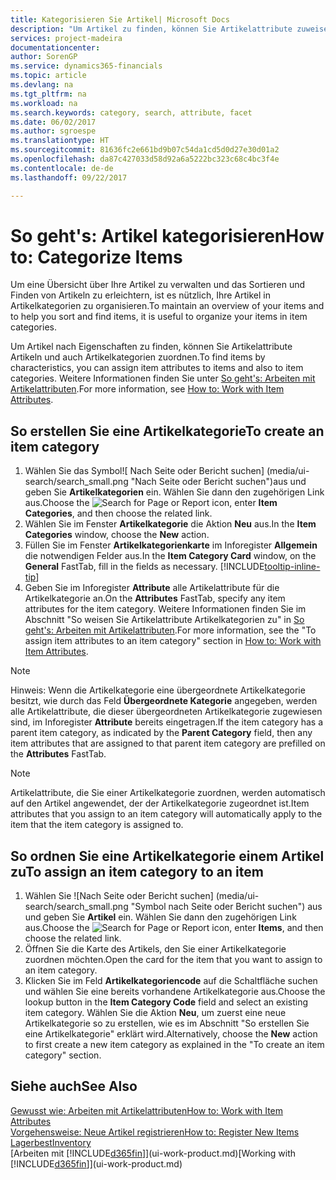 ```yaml
---
title: Kategorisieren Sie Artikel| Microsoft Docs
description: "Um Artikel zu finden, können Sie Artikelattribute zuweisen und Artikel nach den definierten Kategorien organisieren."
services: project-madeira
documentationcenter: 
author: SorenGP
ms.service: dynamics365-financials
ms.topic: article
ms.devlang: na
ms.tgt_pltfrm: na
ms.workload: na
ms.search.keywords: category, search, attribute, facet
ms.date: 06/02/2017
ms.author: sgroespe
ms.translationtype: HT
ms.sourcegitcommit: 81636fc2e661bd9b07c54da1cd5d0d27e30d01a2
ms.openlocfilehash: da87c427033d58d92a6a5222bc323c68c4bc3f4e
ms.contentlocale: de-de
ms.lasthandoff: 09/22/2017

---
```

# <a name="how-to-categorize-items"></a><span data-ttu-id="4b422-103">So geht's: Artikel kategorisieren</span><span class="sxs-lookup"><span data-stu-id="4b422-103">How to: Categorize Items</span></span>
<span data-ttu-id="4b422-104">Um eine Übersicht über Ihre Artikel zu verwalten und das Sortieren und Finden von Artikeln zu erleichtern, ist es nützlich, Ihre Artikel in Artikelkategorien zu organisieren.</span><span class="sxs-lookup"><span data-stu-id="4b422-104">To maintain an overview of your items and to help you sort and find items, it is useful to organize your items in item categories.</span></span>

<span data-ttu-id="4b422-105">Um Artikel nach Eigenschaften zu finden, können Sie Artikelattribute Artikeln und auch Artikelkategorien zuordnen.</span><span class="sxs-lookup"><span data-stu-id="4b422-105">To find items by characteristics, you can assign item attributes to items and also to item categories.</span></span> <span data-ttu-id="4b422-106">Weitere Informationen finden Sie unter [So geht's: Arbeiten mit Artikelattributen](inventory-how-work-item-attributes.md).</span><span class="sxs-lookup"><span data-stu-id="4b422-106">For more information, see [How to: Work with Item Attributes](inventory-how-work-item-attributes.md).</span></span>

## <a name="to-create-an-item-category"></a><span data-ttu-id="4b422-107">So erstellen Sie eine Artikelkategorie</span><span class="sxs-lookup"><span data-stu-id="4b422-107">To create an item category</span></span>
1. <span data-ttu-id="4b422-108">Wählen Sie das Symbol![ Nach Seite oder Bericht suchen] (media/ui-search/search_small.png "Nach Seite oder Bericht suchen")aus und geben Sie **Artikelkategorien** ein. Wählen Sie dann den zugehörigen Link aus.</span><span class="sxs-lookup"><span data-stu-id="4b422-108">Choose the ![Search for Page or Report](media/ui-search/search_small.png "Search for Page or Report icon") icon, enter **Item Categories**, and then choose the related link.</span></span>
2. <span data-ttu-id="4b422-109">Wählen Sie im Fenster **Artikelkategorie** die Aktion **Neu** aus.</span><span class="sxs-lookup"><span data-stu-id="4b422-109">In the **Item Categories** window, choose the **New** action.</span></span>
3. <span data-ttu-id="4b422-110">Füllen Sie im Fenster **Artikelkategorienkarte** im Inforegister **Allgemein** die notwendigen Felder aus.</span><span class="sxs-lookup"><span data-stu-id="4b422-110">In the **Item Category Card** window, on the **General** FastTab, fill in the fields as necessary.</span></span> [!INCLUDE[tooltip-inline-tip](includes/tooltip-inline-tip_md.md)]
4. <span data-ttu-id="4b422-111">Geben Sie im Inforegister **Attribute** alle Artikelattribute für die Artikelkategorie an.</span><span class="sxs-lookup"><span data-stu-id="4b422-111">On the **Attributes** FastTab, specify any item attributes for the item category.</span></span> <span data-ttu-id="4b422-112">Weitere Informationen finden Sie im Abschnitt "So weisen Sie Artikelattribute Artikelkategorien zu" in [So geht's: Arbeiten mit Artikelattributen](inventory-how-work-item-attributes.md).</span><span class="sxs-lookup"><span data-stu-id="4b422-112">For more information, see the "To assign item attributes to an item category" section in [How to: Work with Item Attributes](inventory-how-work-item-attributes.md).</span></span>

> [!NOTE]  
>   <span data-ttu-id="4b422-113">Hinweis: Wenn die Artikelkategorie eine übergeordnete Artikelkategorie besitzt, wie durch das Feld **Übergeordnete Kategorie** angegeben, werden alle Artikelattribute, die dieser übergeordneten Artikelkategorie zugewiesen sind, im Inforegister **Attribute** bereits eingetragen.</span><span class="sxs-lookup"><span data-stu-id="4b422-113">If the item category has a parent item category, as indicated by the **Parent Category** field, then any item attributes that are assigned to that parent item category are prefilled on the **Attributes** FastTab.</span></span>

> [!NOTE]  
>   <span data-ttu-id="4b422-114">Artikelattribute, die Sie einer Artikelkategorie zuordnen, werden automatisch auf den Artikel angewendet, der der Artikelkategorie zugeordnet ist.</span><span class="sxs-lookup"><span data-stu-id="4b422-114">Item attributes that you assign to an item category will automatically apply to the item that the item category is assigned to.</span></span>

## <a name="to-assign-an-item-category-to-an-item"></a><span data-ttu-id="4b422-115">So ordnen Sie eine Artikelkategorie einem Artikel zu</span><span class="sxs-lookup"><span data-stu-id="4b422-115">To assign an item category to an item</span></span>
1. <span data-ttu-id="4b422-116">Wählen Sie ![Nach Seite oder Bericht suchen] (media/ui-search/search_small.png "Symbol nach Seite oder Bericht suchen") aus und geben Sie **Artikel** ein. Wählen Sie dann den zugehörigen Link aus.</span><span class="sxs-lookup"><span data-stu-id="4b422-116">Choose the ![Search for Page or Report](media/ui-search/search_small.png "Search for Page or Report icon") icon, enter **Items**, and then choose the related link.</span></span>
2. <span data-ttu-id="4b422-117">Öffnen Sie die Karte des Artikels, den Sie einer Artikelkategorie zuordnen möchten.</span><span class="sxs-lookup"><span data-stu-id="4b422-117">Open the card for the item that you want to assign to an item category.</span></span>
3. <span data-ttu-id="4b422-118">Klicken Sie im Feld **Artikelkategoriencode** auf die Schaltfläche suchen und wählen Sie eine bereits vorhandene Artikelkategorie aus.</span><span class="sxs-lookup"><span data-stu-id="4b422-118">Choose the lookup button in the **Item Category Code** field and select an existing item category.</span></span> <span data-ttu-id="4b422-119">Wählen Sie die Aktion **Neu**, um zuerst eine neue Artikelkategorie so zu erstellen, wie es im Abschnitt "So erstellen Sie eine Artikelkategorie" erklärt wird.</span><span class="sxs-lookup"><span data-stu-id="4b422-119">Alternatively, choose the **New** action to first create a new item category as explained in the "To create an item category" section.</span></span>

## <a name="see-also"></a><span data-ttu-id="4b422-120">Siehe auch</span><span class="sxs-lookup"><span data-stu-id="4b422-120">See Also</span></span>
[<span data-ttu-id="4b422-121">Gewusst wie: Arbeiten mit Artikelattributen</span><span class="sxs-lookup"><span data-stu-id="4b422-121">How to: Work with Item Attributes</span></span>](inventory-how-work-item-attributes.md)  
[<span data-ttu-id="4b422-122">Vorgehensweise: Neue Artikel registrieren</span><span class="sxs-lookup"><span data-stu-id="4b422-122">How to: Register New Items</span></span>](inventory-how-register-new-items.md)  
[<span data-ttu-id="4b422-123">Lagerbest</span><span class="sxs-lookup"><span data-stu-id="4b422-123">Inventory</span></span>](inventory-manage-inventory.md)  
<span data-ttu-id="4b422-124">[Arbeiten mit [!INCLUDE[d365fin](includes/d365fin_md.md)]](ui-work-product.md)</span><span class="sxs-lookup"><span data-stu-id="4b422-124">[Working with [!INCLUDE[d365fin](includes/d365fin_md.md)]](ui-work-product.md)</span></span>

